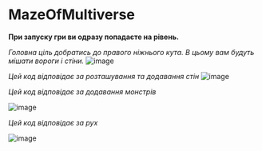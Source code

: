 # MazeOfMultiverse
**При запуску гри ви одразу попадаєте на рівень.**

*Головна ціль добратись до правого ніжнього кута. В цьому вам будуть мішати вороги і стіни.*
![image](https://user-images.githubusercontent.com/130775574/233656323-cca0506d-327f-4c82-bf90-d1435981cc02.png)

*Цей код відповідає за розташування та додавання стін*
![image](https://user-images.githubusercontent.com/130775574/233655686-0c762f4f-9425-4050-b82f-8d419ec0089d.png)

*Цей код відповідає за додавання монстрів*

![image](https://user-images.githubusercontent.com/130775574/233655512-5fcf1f4a-12eb-44a5-b6bb-b187ca4db7f6.png)

*Цей код відповідає за рух*

![image](https://user-images.githubusercontent.com/130775574/233655772-c3093263-7a31-4385-aa14-f069f3bb6fe0.png)



